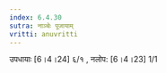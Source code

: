 ```yaml
---
index: 6.4.30
sutra: नाञ्चेः पूजायाम्
vritti: anuvritti
---
```


उपधायाः [6।4।24]  ६/१  , नलोप:  [6।4।23] 1/1 